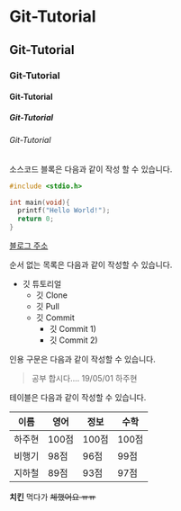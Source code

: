# Git-Tutorial
## Git-Tutorial
### Git-Tutorial
#### Git-Tutorial
##### Git-Tutorial
###### Git-Tutorial

소스코드 블록은 다음과 같이 작성 할 수 있습니다.

```c
#include <stdio.h>

int main(void){
  printf("Hello World!");
  return 0;
}

```

[블로그 주소](https:\\blog.naver.com/ndb796)

순서 없는 목록은 다음과 같이 작성할 수 있습니다.

* 깃 튜토리얼
  * 깃 Clone
  * 깃 Pull
  * 깃 Commit
    * 깃 Commit 1)
    * 깃 Commit 2)
    
    
    
 인용 구문은 다음과 같이 작성할 수 있습니다.
 
 > 공부 합시다.... 19/05/01 하주현
 
 테이블은 다음과 같이 작성할 수 있습니다.
 
 이름|영어|정보|수학|
 ---|---|---|---|
 하주현|100점|100점|100점|
 비행기|98점|96점|99점|
 지하철|89점|93점|97점|
 
 **치킨** 먹다가 ~~체했어요 ㅠㅠ~~
